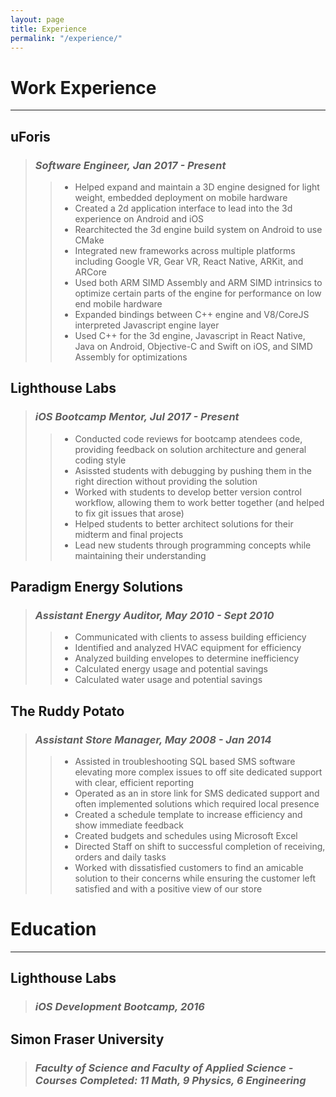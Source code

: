 ```yaml
---
layout: page
title: Experience
permalink: "/experience/"
---  
```

# Work Experience
---
## uForis
>### *Software Engineer, Jan 2017 - Present*
>>+ Helped expand and maintain a 3D engine designed for light weight, embedded deployment on mobile hardware  
>>+ Created a 2d application interface to lead into the 3d experience on Android and iOS  
>>+ Rearchitected the 3d engine build system on Android to use CMake  
>>+ Integrated new frameworks across multiple platforms including Google VR, Gear VR, React Native, ARKit, and ARCore
>>+ Used both ARM SIMD Assembly and ARM SIMD intrinsics to optimize certain parts of the engine for performance on low end mobile hardware  
>>+ Expanded bindings between C++ engine and V8/CoreJS interpreted Javascript engine layer  
>>+ Used C++ for the 3d engine, Javascript in React Native, Java on Android, Objective-C and Swift on iOS, and SIMD Assembly for optimizations

## Lighthouse Labs
>### *iOS Bootcamp Mentor, Jul 2017 - Present*
>>+ Conducted code reviews for bootcamp atendees code, providing feedback on solution architecture and general coding style
>>+ Asissted students with debugging by pushing them in the right direction without providing the solution
>>+ Worked with students to develop better version control workflow, allowing them to work better together (and helped to fix git issues that arose)
>>+ Helped students to better architect solutions for their midterm and final projects
>>+ Lead new students through programming concepts while maintaining their understanding

## Paradigm Energy Solutions
>### *Assistant Energy Auditor, May 2010 - Sept 2010*
>>+ Communicated with clients to assess building efficiency
>>+ Identified and analyzed HVAC equipment for efficiency
>>+ Analyzed building envelopes to determine inefficiency
>>+ Calculated energy usage and potential savings
>>+ Calculated water usage and potential savings

## The Ruddy Potato
>### *Assistant Store Manager, May 2008 - Jan 2014*
>>+ Assisted in troubleshooting SQL based SMS software elevating more complex issues to off site dedicated support with clear, efficient reporting
>>+ Operated as an in store link for SMS dedicated support and often implemented solutions which required local presence
>>+ Created a schedule template to increase efficiency and show immediate feedback
>>+ Created budgets and schedules using Microsoft Excel
>>+ Directed Staff on shift to successful completion of receiving, orders and daily tasks
>>+ Worked with dissatisfied customers to find an amicable solution to their concerns while ensuring the customer left satisfied and with a positive view of our store

# Education
---
## Lighthouse Labs
>### *iOS Development Bootcamp, 2016*

## Simon Fraser University
>### *Faculty of Science and Faculty of Applied Science - Courses Completed: 11 Math, 9 Physics, 6 Engineering*